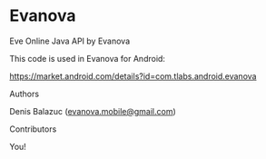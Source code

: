 Evanova 
=======

Eve Online Java API by Evanova

This code is used in Evanova for Android:

https://market.android.com/details?id=com.tlabs.android.evanova


Authors

Denis Balazuc (evanova.mobile@gmail.com)



Contributors

You!
